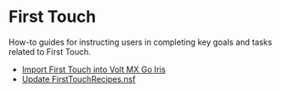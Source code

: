 # First Touch

How-to guides for instructing users in completing key goals and tasks related to First Touch.

- [Import First Touch into Volt MX Go Iris](importft.md)
- [Update FirstTouchRecipes.nsf](FTnsfupdate.md)